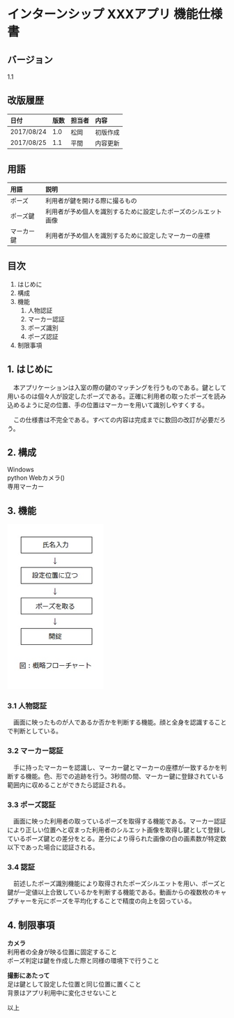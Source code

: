 # インターンシップ XXXアプリ 機能仕様書

## バージョン

1.1

## 改版履歴

| 日付 | 版数 | 担当者 | 内容 |
| :--- | :--- | :---   | :--- |
| 2017/08/24 | 1.0 | 松岡 | 初版作成 |
| 2017/08/25 | 1.1 | 平間 | 内容更新 |

## 用語

| 用語 | 説明 |
| :--- | :--- |
| ポーズ | 利用者が鍵を開ける際に撮るもの |
| ポーズ鍵 | 利用者が予め個人を識別するために設定したポーズのシルエット画像 |
| マーカー鍵 | 利用者が予め個人を識別するために設定したマーカーの座標 |

## 目次

1. はじめに
2. 構成 
3. 機能
    1. 人物認証
    2. マーカー認証
    3. ポーズ識別
    4. ポーズ認証
4. 制限事項

## 1. はじめに
　本アプリケーションは入室の際の鍵のマッチングを行うものである。鍵として用いるのは個々人が設定したポーズである。正確に利用者の取ったポーズを読み込めるように足の位置、手の位置はマーカーを用いて識別しやすくする。 
 
　この仕様書は不完全である。すべての内容は完成までに数回の改訂が必要だろう。

## 2. 構成
Windows  
python
Webカメラ()  
専用マーカー 

## 3. 機能
![概略フローチャート](flow-shiyou.jpg "flow")  

### 3.1 人物認証
　画面に映ったものが人であるか否かを判断する機能。顔と全身を認識することで判断としている。

### 3.2 マーカー認証
　手に持ったマーカーを認識し、マーカー鍵とマーカーの座標が一致するかを判断する機能。色、形での追跡を行う。3秒間の間、マーカー鍵に登録されている範囲内に収めることができたら認証される。

### 3.3 ポーズ認証
　画面に映った利用者の取っているポーズを取得する機能である。マーカー認証により正しい位置へと収まった利用者のシルエット画像を取得し鍵として登録しているポーズ鍵との差分をとる。差分により得られた画像の白の画素数が特定数以下であった場合に認証される。

### 3.4 認証
　前述したポーズ識別機能により取得されたポーズシルエットを用い、ポーズと鍵が一定値以上合致しているかを判断する機能である。動画からの複数枚のキャプチャーを元にポーズを平均化することで精度の向上を図っている。

## 4. 制限事項
**カメラ**  
利用者の全身が映る位置に固定すること  
ポーズ判定は鍵を作成した際と同様の環境下で行うこと  
  
**撮影にあたって**  
足は鍵として設定した位置と同じ位置に置くこと  
背景はアプリ利用中に変化させないこと


以上


